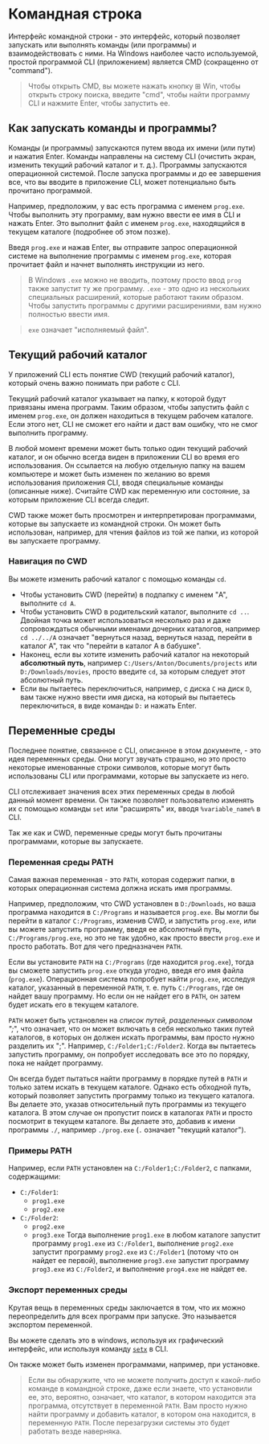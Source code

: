 # Командная строка

Интерфейс командной строки - это интерфейс, который позволяет запускать или выполнять команды (или программы) и взаимодействовать с ними. На Windows наиболее часто используемой, простой программой CLI (приложением) является CMD (сокращенно от "command").

> Чтобы открыть CMD, вы можете нажать кнопку ⊞ Win, чтобы открыть строку поиска,
> введите "cmd", чтобы найти программу CLI и нажмите Enter, чтобы запустить ее.

## Как запускать команды и программы?

Команды (и программы) запускаются путем ввода их имени (или пути) и нажатия Enter. Команды направлены на систему CLI (очистить экран, изменить текущий рабочий каталог и т. д.). Программы запускаются операционной системой. После запуска программы и до ее завершения все, что вы вводите в приложение CLI, может потенциально быть прочитано программой.

Например, предположим, у вас есть программа с именем `prog.exe`. Чтобы выполнить эту программу, вам нужно ввести ее имя в CLI и нажать Enter. Это выполнит файл с именем `prog.exe`, находящийся в текущем каталоге (подробнее об этом позже).

Введя `prog.exe` и нажав Enter, вы отправите запрос операционной системе на выполнение программы с именем `prog.exe`, которая прочитает файл и начнет выполнять инструкции из него.

> В Windows `.exe` можно не вводить, поэтому просто ввод `prog` также запустит ту же программу.
> `.exe` - это одно из нескольких специальных расширений, которые работают таким образом.
> Чтобы запустить программы с другими расширениями, вам нужно полностью ввести имя.

> `exe` означает "исполняемый файл".

## Текущий рабочий каталог

У приложений CLI есть понятие CWD (текущий рабочий каталог), который очень важно понимать при работе с CLI.

Текущий рабочий каталог указывает на папку, к которой будут привязаны имена программ. Таким образом, чтобы запустить файл с именем `prog.exe`, он должен находиться в текущем рабочем каталоге. Если этого нет, CLI не сможет его найти и даст вам ошибку, что не смог выполнить программу.

В любой момент времени может быть только один текущий рабочий каталог, и он обычно всегда виден в приложении CLI во время его использования. Он ссылается на любую отдельную папку на вашем компьютере и может быть изменен по желанию во время использования приложения CLI, вводя специальные команды (описанные ниже). Считайте CWD как переменную или состояние, за которым приложение CLI всегда следит.

CWD также может быть просмотрен и интерпретирован программами, которые вы запускаете из командной строки. Он может быть использован, например, для чтения файлов из той же папки, из которой вы запускаете программу.

### Навигация по CWD

Вы можете изменить рабочий каталог с помощью команды `cd`.
- Чтобы установить CWD (перейти) в подпапку с именем "A", выполните `cd A`.
- Чтобы установить CWD в родительский каталог, выполните `cd ..`.
  Двойная точка может использоваться несколько раз и даже сопровождаться обычными именами дочерних каталогов, например `cd ../../A` означает "вернуться назад, вернуться назад, перейти в каталог A", так что "перейти в каталог A в бабушке".
- Наконец, если вы хотите изменить рабочий каталог на некоторый **абсолютный путь**,
  например `C:/Users/Anton/Documents/projects` или `D:/Downloads/movies`,
  просто введите `cd`, за которым следует этот абсолютный путь.
- Если вы пытаетесь переключиться, например, с диска `C` на диск `D`,
  вам также нужно ввести имя диска, на который вы пытаетесь переключиться, в виде команды `D:` и нажать Enter.

## Переменные среды

Последнее понятие, связанное с CLI, описанное в этом документе, - это идея переменных среды. Они могут звучать страшно, но это просто некоторые именованные строки символов, которые могут быть использованы CLI или программами, которые вы запускаете из него.

CLI отслеживает значения всех этих переменных среды в любой данный момент времени. Он также позволяет пользователю изменять их с помощью команды `set` или "расширять" их, вводя `%variable_name%` в CLI.

Так же как и CWD, переменные среды могут быть прочитаны программами, которые вы запускаете.

### Переменная среды PATH

Самая важная переменная - это `PATH`, которая содержит папки, в которых операционная система должна искать имя программы.

Например, предположим, что CWD установлен в `D:/Downloads`, но ваша программа находится в `C:/Programs` и называется `prog.exe`. Вы могли бы перейти в каталог `C:/Programs`, изменив CWD, и запустить `prog.exe`, или вы можете запустить программу, введя ее абсолютный путь, `C:/Programs/prog.exe`, но это не так удобно, как просто ввести `prog.exe` и просто работать. Вот для чего предназначен `PATH`.

Если вы установите `PATH` на `C:/Programs` (где находится `prog.exe`), тогда вы сможете запустить `prog.exe` откуда угодно, введя его имя файла (`prog.exe`). Операционная система попробует найти `prog.exe`, исследуя каталог, указанный в переменной `PATH`, т. е. путь `C:/Programs`, где он найдет вашу программу. Но если он не найдет его в `PATH`, он затем будет искать его в текущем каталоге.

`PATH` может быть установлен на *список путей, разделенных символом ";*", что означает, что он может включать в себя несколько таких путей каталогов, в которых он должен искать программы, вам просто нужно разделить их ";". Например, `C:/Folder1;C:/Folder2`. Когда вы пытаетесь запустить программу, он попробует исследовать все это по порядку, пока не найдет программу.

Он всегда будет пытаться найти программу в порядке путей в `PATH` и только затем искать в текущем каталоге. Однако есть обходной путь, который позволяет запустить программу только из текущего каталога. Вы делаете это, указав относительный путь программы из текущего каталога. В этом случае он пропустит поиск в каталогах `PATH` и просто посмотрит в текущем каталоге. Вы делаете это, добавив к имени программы `./`, например `./prog.exe` (`.` означает "текущий каталог").

### Примеры PATH

Например, если `PATH` установлен на `C:/Folder1;C:/Folder2`, с папками, содержащими:
- `C:/Folder1`:
  - `prog1.exe`
  - `prog2.exe`
- `C:/Folder2`:
  - `prog2.exe`
  - `prog3.exe`
Тогда выполнение `prog1.exe` в любом каталоге запустит программу `prog1.exe` из `C:/Folder1`, выполнение `prog2.exe` запустит программу `prog2.exe` из `C:/Folder1` (потому что он найдет ее первой), выполнение `prog3.exe` запустит программу `prog3.exe` из `C:/Folder2`, и выполнение `prog4.exe` не найдет ее.

### Экспорт переменных среды

Крутая вещь в переменных среды заключается в том, что их можно переопределить для всех программ при запуске. Это называется экспортом переменной.

Вы можете сделать это в windows, используя их графический интерфейс, или используя команду [`setx`](https://learn.microsoft.com/en-us/windows-server/administration/windows-commands/setx) в CLI.

Он также может быть изменен программами, например, при установке.

> Если вы обнаружите, что не можете получить доступ к какой-либо команде в командной строке, даже если знаете, что установили ее, это, вероятно, означает, что каталог, в котором находится эта программа, отсутствует в переменной `PATH`. Вам просто нужно найти программу и добавить каталог, в котором она находится, в переменную `PATH`. После перезагрузки системы это будет работать везде наверняка.

